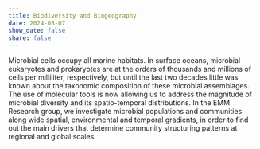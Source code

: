 ```yaml
---
title: Biodiversity and Biogeography
date: 2024-08-07
show_date: false 
share: false
---
```


Microbial cells occupy all marine habitats. In surface oceans, microbial eukaryotes and prokaryotes are at the orders of thousands and millions of cells per milliliter, respectively, but until the last two decades little was known about the taxonomic composition of these microbial assemblages. The use of molecular tools is now allowing us to address the magnitude of microbial diversity and its spatio-temporal distributions. In the EMM Research group, we investigate microbial populations and communities along wide spatial, environmental and temporal gradients, in order to find out the main drivers that determine community structuring patterns at regional and global scales.

<!--more-->

<!--# write more info here if you want-->
